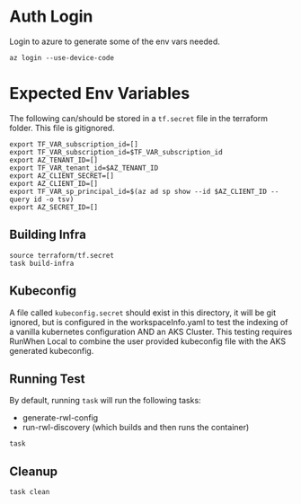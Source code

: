 # Auth Login 
Login to azure to generate some of the env vars needed. 

```
az login --use-device-code

```

# Expected Env Variables
The following can/should be stored in a `tf.secret` file in the terraform folder. This file is gitignored. 

```
export TF_VAR_subscription_id=[]
export TF_VAR_subscription_id=$TF_VAR_subscription_id
export AZ_TENANT_ID=[]
export TF_VAR_tenant_id=$AZ_TENANT_ID
export AZ_CLIENT_SECRET=[]
export AZ_CLIENT_ID=[]
export TF_VAR_sp_principal_id=$(az ad sp show --id $AZ_CLIENT_ID --query id -o tsv)
export AZ_SECRET_ID=[]
```

## Building Infra

```
source terraform/tf.secret
task build-infra

```

## Kubeconfig 
A file called `kubeconfig.secret` should exist in this directory, it will be git ignored, but is configured in the workspaceInfo.yaml 
to test the indexing of a vanilla kubernetes configuration AND an AKS Cluster. This testing requires RunWhen Local to combine the user 
provided kubeconfig file with the AKS generated kubeconfig. 


## Running Test
By default, running `task` will run the following tasks: 
- generate-rwl-config
- run-rwl-discovery (which builds and then runs the container)
```
task 
```


## Cleanup
```
task clean
```